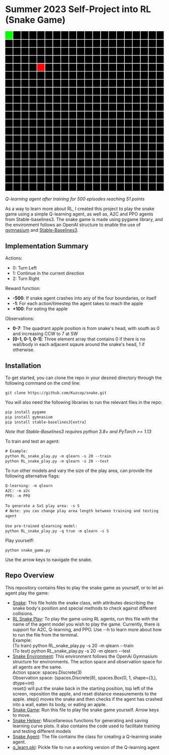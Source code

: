 # **Summer 2023 Self-Project into RL (Snake Game)**

![](misc/snake_game.gif)

*Q-learning agent after training for 500 episodes reaching 51 points*

As a way to learn more about RL, I created this project to play the snake game using a simple Q-learning agent, as well as, A2C and PPO agents from Stable-baselines3. The snake game is made using pygame library, and the environment follows an OpenAI structure to enable the use of [gymnasium](https://gymnasium.farama.org/content/basic_usage/) and [Stable-Baselines3](https://stable-baselines3.readthedocs.io/en/master/index.html).

## Implementation Summary

Actions:
- 0: Turn Left
- 1: Continue in the current direction
- 2: Turn Right

Reward function:
- **-500**: If snake agent crashes into any of the four boundaries, or itself
- **-1**: For each action/timestep the agent takes to reach the apple
- **+100**: For eating the apple

Observations:
- **0-7**: The quadrant apple position is from snake's head, with south as 0 and increasing CCW to 7 at SW
- **[0-1, 0-1, 0-1]**: Three element array that contains 0 if there is no wall/body in each adjacent sqaure around the snake's head, 1 if otherwise.

## Installation

To get started, you can clone the repo in your desired directory through the following command on the cmd line:
```
git clone https://github.com/Kuzcop/snake.git
```

You will also need the following libraries to run the relevant files in the repo:
```
pip install pygame
pip install gymnasium
pip install stable-baselines3[extra] 
```
*Note that Stable-Baselines3 requires python 3.8+ and PyTorch >= 1.13*

To train and test an agent:
```
# Example:
python RL_snake_play.py -m qlearn -s 20 --train
python RL_snake_play.py -m qlearn -s 20 --test
```

To run other models and vary the size of the play area, can provide the following alternative flags:
```
Q-learning: -m qlearn
A2C: -m a2c
PPO: -m PPO

To generate a SxS play area: -s S
# Note: you can change play area length between training and testing agent

Use pre-trained qlearning model:
python RL_snake_play.py -q true -m qlearn -s S
```
Play yourself!
```
python snake_game.py
```
Use the arrow keys to navigate the snake.

## Repo Overview
This repository contains files to play the snake game as yourself, or to let an agent play the game:

- [Snake](snake.py): This file holds the snake class, with attributes describing the snake body's position and special methods to check against different collisions.
- [RL Snake Play](RL_snake_play.py): To play the game using RL agents, run this file with the name of the agent model you wish to play the game. Currently, there is support for A2C, Q-learning, and PPO. Use --h to learn more about how to run the file from the terminal. <br />
Example: <br />  (To train) python RL_snake_play.py -s 20 -m qlearn --train <br /> (To test) python RL_snake_play.py -s 20 -m qlearn --test
- [Snake Environment](snake_environment): This environment follows the OpenAi Gymnasium structure for environments. The action space and observation space for all agents are the same.<br />
Action space: spaces.Discrete(3)<br />
Observation space: (spaces.Discrete(8), spaces.Box(0, 1, shape=(3,), dtype=int)<br />
reset() will put the snake back in the starting position, top left of the screen, reposition the apple, and reset distance measurements to the apple. step() moves the snake and then checks if the agent has crashed into a wall, eaten its body, or eating an apple.
- [Snake Game](snake_game.py): Run this file to play the snake game yourself. Arrow keys to move.
- [Snake Helper](snake_helper.py): Miscellaneous functions for generating and saving learning curve plots. It also contains the code used to facilitate training and testing different models
- [Snake Agent](snake_agent.py): The file contains the class for creating a Q-learning snake agent.
- [q_learn.pkl](q_learn.pkl): Pickle file to run a working version of the Q-learning agent 
